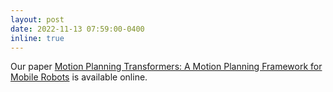 ```yaml
---
layout: post
date: 2022-11-13 07:59:00-0400
inline: true
---
```


Our paper [Motion Planning Transformers: A Motion Planning Framework for Mobile Robots](https://arxiv.org/abs/2106.02791) is available online.